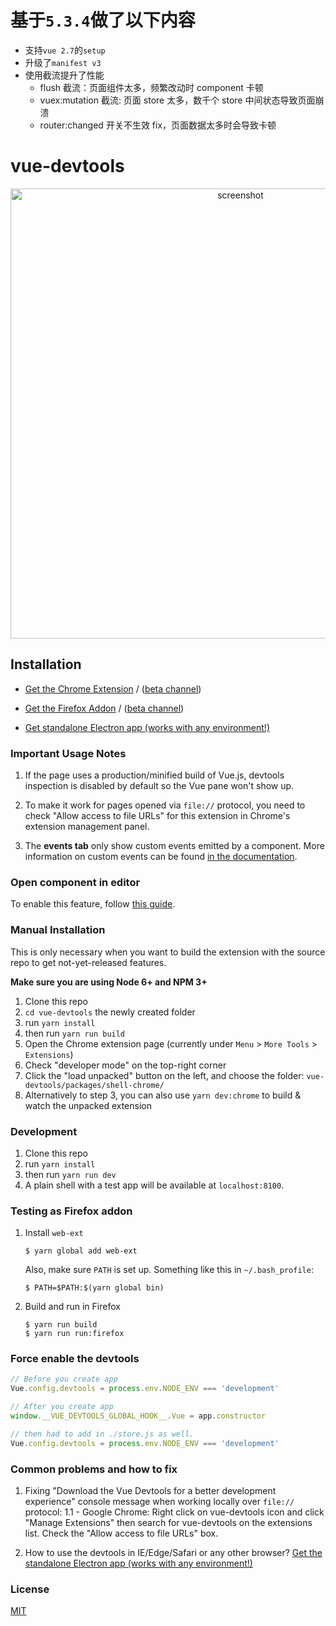 # 基于`5.3.4`做了以下内容

- 支持`vue 2.7`的`setup`
- 升级了`manifest v3`
- 使用截流提升了性能
  - flush 截流：页面组件太多，频繁改动时 component 卡顿
  - vuex:mutation 截流: 页面 store 太多，数千个 store 中间状态导致页面崩溃
  - router:changed 开关不生效 fix，页面数据太多时会导致卡顿

# vue-devtools

<p align="center"><img width="720px" src="https://raw.githubusercontent.com/vuejs/vue-devtools/dev/media/screenshot-shadow.png" alt="screenshot"></p>

## Installation

- [Get the Chrome Extension](https://chrome.google.com/webstore/detail/vuejs-devtools/nhdogjmejiglipccpnnnanhbledajbpd) / ([beta channel](https://chrome.google.com/webstore/detail/vuejs-devtools/ljjemllljcmogpfapbkkighbhhppjdbg))

- [Get the Firefox Addon](https://addons.mozilla.org/en-US/firefox/addon/vue-js-devtools/) / ([beta channel](https://github.com/vuejs/vue-devtools/releases))

- [Get standalone Electron app (works with any environment!)](./packages/shell-electron/README.md)

### Important Usage Notes

1. If the page uses a production/minified build of Vue.js, devtools inspection is disabled by default so the Vue pane won't show up.

2. To make it work for pages opened via `file://` protocol, you need to check "Allow access to file URLs" for this extension in Chrome's extension management panel.

3. The **events tab** only show custom events emitted by a component. More information on custom events can be found [in the documentation](https://vuejs.org/v2/guide/components-custom-events.html).

### Open component in editor

To enable this feature, follow [this guide](./docs/open-in-editor.md).

### Manual Installation

This is only necessary when you want to build the extension with the source repo to get not-yet-released features.

**Make sure you are using Node 6+ and NPM 3+**

1. Clone this repo
2. `cd vue-devtools` the newly created folder
3. run `yarn install`
4. then run `yarn run build`
5. Open the Chrome extension page (currently under `Menu` > `More Tools` > `Extensions`)
6. Check "developer mode" on the top-right corner
7. Click the "load unpacked" button on the left, and choose the folder: `vue-devtools/packages/shell-chrome/`
8. Alternatively to step 3, you can also use `yarn dev:chrome` to build & watch the unpacked extension

### Development

1. Clone this repo
2. run `yarn install`
3. then run `yarn run dev`
4. A plain shell with a test app will be available at `localhost:8100`.

### Testing as Firefox addon

1.  Install `web-ext`

    ```
    $ yarn global add web-ext
    ```

    Also, make sure `PATH` is set up. Something like this in `~/.bash_profile`:

    ```
    $ PATH=$PATH:$(yarn global bin)
    ```

2.  Build and run in Firefox

    ```
    $ yarn run build
    $ yarn run run:firefox
    ```

### Force enable the devtools

```js
// Before you create app
Vue.config.devtools = process.env.NODE_ENV === 'development'

// After you create app
window.__VUE_DEVTOOLS_GLOBAL_HOOK__.Vue = app.constructor

// then had to add in ./store.js as well.
Vue.config.devtools = process.env.NODE_ENV === 'development'
```

### Common problems and how to fix

1. Fixing "Download the Vue Devtools for a better development experience" console message when working locally over `file://` protocol:
   1.1 - Google Chrome: Right click on vue-devtools icon and click "Manage Extensions" then search for vue-devtools on the extensions list. Check the "Allow access to file URLs" box.

2. How to use the devtools in IE/Edge/Safari or any other browser? [Get the standalone Electron app (works with any environment!)](./packages/shell-electron/README.md)

### License

[MIT](http://opensource.org/licenses/MIT)
